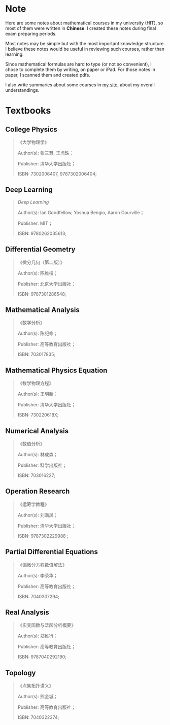 # Note
Here are some notes about mathematical courses in my university (HIT), so most of them were written in **Chinese**. I created these notes during final exam preparing periods. 

Most notes may be simple but with the most important knowledge structure. I believe these notes would be useful in reviewing such courses, rather than learning. 

Since mathematical formulas are hard to type (or not so convenient), I chose to complete them by writing, on paper or iPad. For those notes in paper, I scanned them and created pdfs. 

I also write summaries about some courses in [my site](https://github.com/chuanbohua/note.git), about my overall understandings. 



# Textbooks

## College Physics 

> 《大学物理学》
>
> Author(s): 张三慧, 王虎珠；
>
> Publisher: 清华大学出版社；
>
> ISBN: 7302006407, 9787302006404;

## Deep Learning

> *Deep Learning*
>
> Author(s): Ian Goodfellow, Yoshua Bengio, Aaron Courville；
>
> Publisher: MIT；
>
> ISBN: 9780262035613;

## Differential Geometry

> 《微分几何（第二版）》
>
> Author(s): 陈维桓；
>
> Publisher: 北京大学出版社；
>
> ISBN: 9787301286548;

## Mathematical Analysis

> 《数学分析》
>
> Author(s): 陈纪修；
>
> Publisher: 高等教育出版社；
>
> ISBN: 703017835;
>

## Mathematical Physics Equation

> 《数学物理方程》
>
> Author(s): 王明新；
>
> Publisher: 清华大学出版社；
>
> ISBN: 730220618X;
>

## Numerical Analysis

> 《数值分析》
>
> Author(s): 林成森；
>
> Publisher: 科学出版社；
>
> ISBN: 703016227;
>

## Operation Research

> 《运筹学教程》
>
> Author(s): 刘满凤；
>
> Publisher: 清华大学出版社；
>
> ISBN: 9787302229988 ;
>

## Partial Differential Equations

> 《偏微分方程数值解法》
>
> Author(s): 李荣华；
>
> Publisher: 高等教育出版社；
>
> ISBN: 7040307294;
>

## Real Analysis

> 《实变函数与泛函分析概要》
>
> Author(s): 郑维行；
>
> Publisher: 高等教育出版社；
>
> ISBN: 9787040292190;
>

## Topology

> 《点集拓扑讲义》
>
> Author(s): 熊金城；
>
> Publisher: 高等教育出版社；
>
> ISBN: 7040322374;